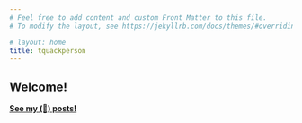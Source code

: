 ```yaml
---
# Feel free to add content and custom Front Matter to this file.
# To modify the layout, see https://jekyllrb.com/docs/themes/#overriding-theme-defaults

# layout: home
title: tquackperson
---
```


## Welcome!

**[See my (💩) posts!](/posts)**
